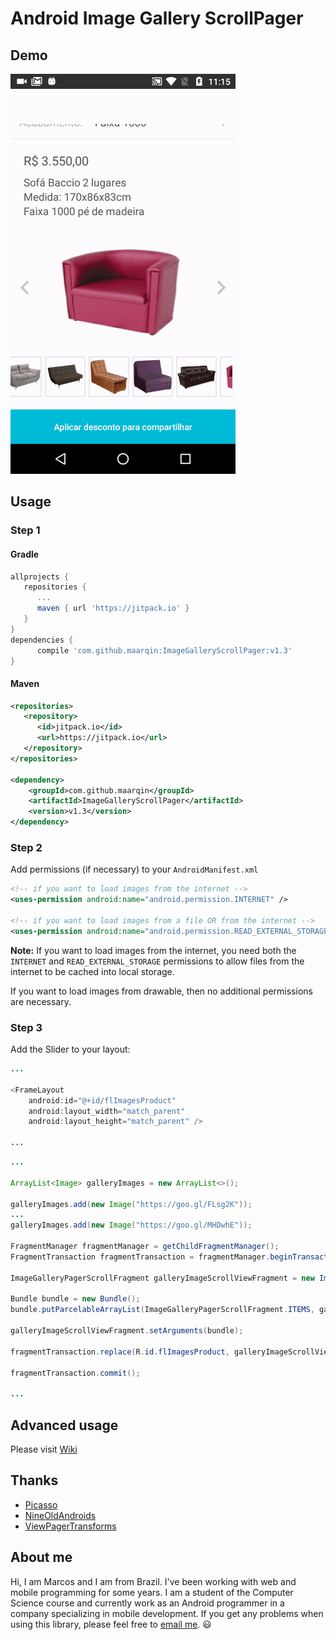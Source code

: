 # Android Image Gallery ScrollPager


## Demo
 
![](https://github.com/maarqin/ImageGalleryScrollPager/blob/master/GIF_20170728_115819.gif?raw=true)
 
## Usage

### Step 1

#### Gradle

```groovy
allprojects {
   repositories {
      ... 
      maven { url 'https://jitpack.io' }
   }
}
dependencies {
      compile 'com.github.maarqin:ImageGalleryScrollPager:v1.3'
}
```


#### Maven

```xml
<repositories>
   <repository>
      <id>jitpack.io</id>
      <url>https://jitpack.io</url>
   </repository>
</repositories>

<dependency>
    <groupId>com.github.maarqin</groupId>
    <artifactId>ImageGalleryScrollPager</artifactId>
    <version>v1.3</version>
</dependency>
```

### Step 2

Add permissions (if necessary) to your `AndroidManifest.xml`

```xml
<!-- if you want to load images from the internet -->
<uses-permission android:name="android.permission.INTERNET" /> 

<!-- if you want to load images from a file OR from the internet -->
<uses-permission android:name="android.permission.READ_EXTERNAL_STORAGE" />
```

**Note:** If you want to load images from the internet, you need both the `INTERNET` and `READ_EXTERNAL_STORAGE` permissions to allow files from the internet to be cached into local storage.

If you want to load images from drawable, then no additional permissions are necessary.

### Step 3

Add the Slider to your layout:
 
```java
...

<FrameLayout
    android:id="@+id/flImagesProduct"
    android:layout_width="match_parent"
    android:layout_height="match_parent" />
    
...     
```
 
 
```java
...

ArrayList<Image> galleryImages = new ArrayList<>();

galleryImages.add(new Image("https://goo.gl/FLsg2K"));
...
galleryImages.add(new Image("https://goo.gl/MHDwhE"));

FragmentManager fragmentManager = getChildFragmentManager();
FragmentTransaction fragmentTransaction = fragmentManager.beginTransaction();

ImageGalleryPagerScrollFragment galleryImageScrollViewFragment = new ImageGalleryPagerScrollFragment();

Bundle bundle = new Bundle();
bundle.putParcelableArrayList(ImageGalleryPagerScrollFragment.ITEMS, galleryImages);

galleryImageScrollViewFragment.setArguments(bundle);

fragmentTransaction.replace(R.id.flImagesProduct, galleryImageScrollViewFragment);

fragmentTransaction.commit();

...
```        
 
## Advanced usage

Please visit [Wiki](https://github.com/daimajia/AndroidImageSlider/wiki)
 
## Thanks

- [Picasso](https://github.com/square/picasso)
- [NineOldAndroids](https://github.com/JakeWharton/NineOldAndroids)
- [ViewPagerTransforms](https://github.com/ToxicBakery/ViewPagerTransforms)

## About me

Hi, I am Marcos and I am from Brazil.
I've been working with web and mobile programming for some years.
I am a student of the Computer Science course and currently work as an Android programmer in a company specializing in mobile development. If you get any problems when using this library, please feel free to [email me](mailto:thomaz.dev@gmail.com). :smiley:
